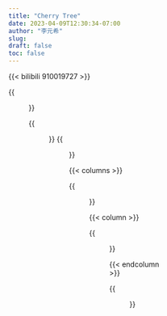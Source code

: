 ```yaml
---
title: "Cherry Tree"
date: 2023-04-09T12:30:34-07:00
author: "李元希"
slug:
draft: false
toc: false
---
```



{{< bilibili 910019727 >}}

{{<figure src="/files/cherry.JPG">}}

{{<figure src="/files/cherry2.JPG">}}
{{<figure src="/files/cherry3.JPG">}}

{{< columns >}}

{{<figure src="/files/cherry4.JPG">}}

{{< column >}}

{{<figure src="/files/cherry5.JPG">}}

{{< endcolumn >}}


{{<figure src="/files/cherry6.JPG">}}
